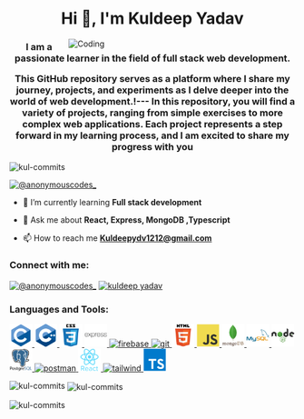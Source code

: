 
<h1 align="center">Hi 👋, I'm Kuldeep Yadav</h1>
 <img align="right" alt="Coding" width="400" src="https://media.tenor.com/rePDfDWO3XoAAAAd/hacking.gif">

<h3 align="center">I am a passionate learner in the field of full stack web development.

This GitHub repository serves as a platform where I share my journey, projects, and experiments as I delve deeper into the world of web development.!--- In this repository, you will find a variety of projects, ranging from simple exercises to more complex web applications. Each project represents a step forward in my learning process, and I am excited to share my progress with you</h3>

<p align="left"> <img src="https://komarev.com/ghpvc/?username=kul-commits&label=Profile%20views&color=0e75b6&style=flat" alt="kul-commits" /> </p>

<p align="left"> <a href="https://twitter.com/@anonymouscodes_" target="blank"><img src="https://img.shields.io/twitter/follow/@anonymouscodes_?logo=twitter&style=for-the-badge" alt="@anonymouscodes_" /></a> </p>

- 🌱 I’m currently learning **Full stack development**

- 💬 Ask me about **React, Express, MongoDB ,Typescript**

- 📫 How to reach me **Kuldeepydv1212@gmail.com**

<h3 align="left">Connect with me:</h3>
<p align="left">
<a href="https://twitter.com/@anonymouscodes_" target="blank"><img align="center" src="https://raw.githubusercontent.com/rahuldkjain/github-profile-readme-generator/master/src/images/icons/Social/twitter.svg" alt="@anonymouscodes_" height="30" width="40" /></a>
<a href="https://linkedin.com/in/kuldeep yadav" target="blank"><img align="center" src="https://raw.githubusercontent.com/rahuldkjain/github-profile-readme-generator/master/src/images/icons/Social/linked-in-alt.svg" alt="kuldeep yadav" height="30" width="40" /></a>
</p>

<h3 align="left">Languages and Tools:</h3>
<p align="left"> <a href="https://www.cprogramming.com/" target="_blank" rel="noreferrer"> <img src="https://raw.githubusercontent.com/devicons/devicon/master/icons/c/c-original.svg" alt="c" width="40" height="40"/> </a> <a href="https://www.w3schools.com/cpp/" target="_blank" rel="noreferrer"> <img src="https://raw.githubusercontent.com/devicons/devicon/master/icons/cplusplus/cplusplus-original.svg" alt="cplusplus" width="40" height="40"/> </a> <a href="https://www.w3schools.com/css/" target="_blank" rel="noreferrer"> <img src="https://raw.githubusercontent.com/devicons/devicon/master/icons/css3/css3-original-wordmark.svg" alt="css3" width="40" height="40"/> </a> <a href="https://expressjs.com" target="_blank" rel="noreferrer"> <img src="https://raw.githubusercontent.com/devicons/devicon/master/icons/express/express-original-wordmark.svg" alt="express" width="40" height="40"/> </a> <a href="https://firebase.google.com/" target="_blank" rel="noreferrer"> <img src="https://www.vectorlogo.zone/logos/firebase/firebase-icon.svg" alt="firebase" width="40" height="40"/> </a> <a href="https://git-scm.com/" target="_blank" rel="noreferrer"> <img src="https://www.vectorlogo.zone/logos/git-scm/git-scm-icon.svg" alt="git" width="40" height="40"/> </a> <a href="https://www.w3.org/html/" target="_blank" rel="noreferrer"> <img src="https://raw.githubusercontent.com/devicons/devicon/master/icons/html5/html5-original-wordmark.svg" alt="html5" width="40" height="40"/> </a> <a href="https://developer.mozilla.org/en-US/docs/Web/JavaScript" target="_blank" rel="noreferrer"> <img src="https://raw.githubusercontent.com/devicons/devicon/master/icons/javascript/javascript-original.svg" alt="javascript" width="40" height="40"/> </a> <a href="https://www.mongodb.com/" target="_blank" rel="noreferrer"> <img src="https://raw.githubusercontent.com/devicons/devicon/master/icons/mongodb/mongodb-original-wordmark.svg" alt="mongodb" width="40" height="40"/> </a> <a href="https://www.mysql.com/" target="_blank" rel="noreferrer"> <img src="https://raw.githubusercontent.com/devicons/devicon/master/icons/mysql/mysql-original-wordmark.svg" alt="mysql" width="40" height="40"/> </a> <a href="https://nodejs.org" target="_blank" rel="noreferrer"> <img src="https://raw.githubusercontent.com/devicons/devicon/master/icons/nodejs/nodejs-original-wordmark.svg" alt="nodejs" width="40" height="40"/> </a> <a href="https://www.postgresql.org" target="_blank" rel="noreferrer"> <img src="https://raw.githubusercontent.com/devicons/devicon/master/icons/postgresql/postgresql-original-wordmark.svg" alt="postgresql" width="40" height="40"/> </a> <a href="https://postman.com" target="_blank" rel="noreferrer"> <img src="https://www.vectorlogo.zone/logos/getpostman/getpostman-icon.svg" alt="postman" width="40" height="40"/> </a> <a href="https://reactjs.org/" target="_blank" rel="noreferrer"> <img src="https://raw.githubusercontent.com/devicons/devicon/master/icons/react/react-original-wordmark.svg" alt="react" width="40" height="40"/> </a> <a href="https://tailwindcss.com/" target="_blank" rel="noreferrer"> <img src="https://www.vectorlogo.zone/logos/tailwindcss/tailwindcss-icon.svg" alt="tailwind" width="40" height="40"/> </a> <a href="https://www.typescriptlang.org/" target="_blank" rel="noreferrer"> <img src="https://raw.githubusercontent.com/devicons/devicon/master/icons/typescript/typescript-original.svg" alt="typescript" width="40" height="40"/> </a> </p>

<p><img align="left" src="https://github-readme-stats.vercel.app/api/top-langs?username=kul-commits&show_icons=true&locale=en&layout=compact" alt="kul-commits" /></p>

<p>&nbsp;<img align="center" src="https://github-readme-stats.vercel.app/api?username=kul-commits&show_icons=true&locale=en" alt="kul-commits" /></p>

<p><img align="center" src="https://github-readme-streak-stats.herokuapp.com/?user=kul-commits&" alt="kul-commits" /></p>
